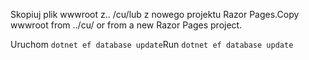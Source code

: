 <span data-ttu-id="02d21-101">Skopiuj plik wwwroot z.. /cu/lub z nowego projektu Razor Pages.</span><span class="sxs-lookup"><span data-stu-id="02d21-101">Copy wwwroot from ../cu/ or from a new Razor Pages project.</span></span>

<span data-ttu-id="02d21-102">Uruchom `dotnet ef database update`</span><span class="sxs-lookup"><span data-stu-id="02d21-102">Run `dotnet ef database update`</span></span>
